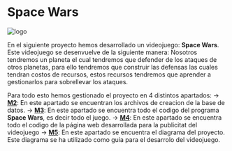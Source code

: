 # Space Wars

![logo](https://github.com/xavi-p-t/ProyectoFinal/assets/155578782/fb50eb4a-2480-4d30-b93a-3b6dafc85749)

En el siguiente proyecto hemos desarrollado un videojuego: **Space Wars**. Este videojuego se desenvuelve de la siguiente manera: Nosotros tendremos un planeta el cual tendremos que defender de los ataques de otros planetas, para ello tendremos que construir las defensas las cuales tendran costos de recursos, estos recursos tendremos que aprender a gestionarlos para sobrellevar los ataques.

Para todo esto hemos gestionado el proyecto en 4 distintos apartados: 
    →  [**M2**](https://github.com/xavi-p-t/ProyectoFinal/tree/main/M2): En este apartado se encuentran los archivos de creacion de la base de datos.
    →  [**M3**](https://github.com/xavi-p-t/ProyectoFinal/tree/main/M3): En este apartado se encuentra todo el codigo del programa **Space Wars**, es decir todo el juego.
    →  [**M4**](https://github.com/xavi-p-t/ProyectoFinal/tree/main/M4): En este apartado se encuentra todo el codigo de la página web desarrollada para la publicitat del videojuego
    →  [**M5**](https://github.com/xavi-p-t/ProyectoFinal/tree/main/M2): En este apartado se encuentra el diagrama del proyecto. Este diagrama se ha utilizado como guia para el desarrolo del videojuego.
